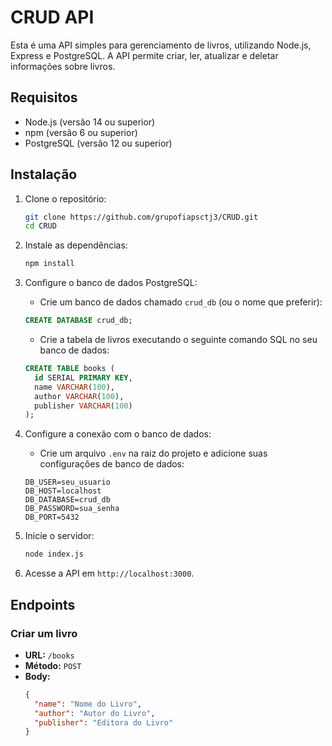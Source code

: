# CRUD API

Esta é uma API simples para gerenciamento de livros, utilizando Node.js, Express e PostgreSQL. A API permite criar, ler, atualizar e deletar informações sobre livros.

## Requisitos

- Node.js (versão 14 ou superior)
- npm (versão 6 ou superior)
- PostgreSQL (versão 12 ou superior)

## Instalação

1. Clone o repositório:

    ```bash
    git clone https://github.com/grupofiapsctj3/CRUD.git
    cd CRUD
    ```

2. Instale as dependências:

    ```bash
    npm install
    ```

3. Configure o banco de dados PostgreSQL:

   - Crie um banco de dados chamado `crud_db` (ou o nome que preferir):

    ```sql
    CREATE DATABASE crud_db;
    ```

   - Crie a tabela de livros executando o seguinte comando SQL no seu banco de dados:

    ```sql
    CREATE TABLE books (
      id SERIAL PRIMARY KEY,
      name VARCHAR(100),
      author VARCHAR(100),
      publisher VARCHAR(100)
    );
    ```

4. Configure a conexão com o banco de dados:

   - Crie um arquivo `.env` na raiz do projeto e adicione suas configurações de banco de dados:

    ```env
    DB_USER=seu_usuario
    DB_HOST=localhost
    DB_DATABASE=crud_db
    DB_PASSWORD=sua_senha
    DB_PORT=5432
    ```

5. Inicie o servidor:

    ```bash
    node index.js
    ```

6. Acesse a API em `http://localhost:3000`.

## Endpoints

### Criar um livro

- **URL:** `/books`
- **Método:** `POST`
- **Body:**
  ```json
  {
    "name": "Nome do Livro",
    "author": "Autor do Livro",
    "publisher": "Editora do Livro"
  }
